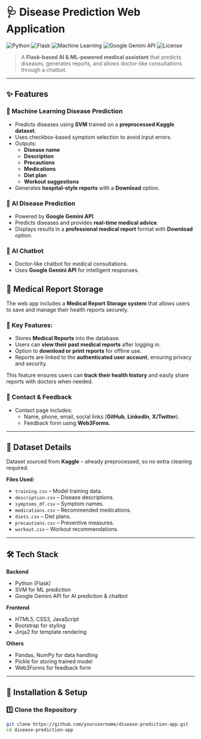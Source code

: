 # 🩺 Disease Prediction Web Application

![Python](https://img.shields.io/badge/Python-3.x-blue?logo=python)
![Flask](https://img.shields.io/badge/Flask-Framework-black?logo=flask)
![Machine Learning](https://img.shields.io/badge/Machine%20Learning-SVM-orange)
![Google Gemini API](https://img.shields.io/badge/AI-Gemini%20API-red?logo=google)
![License](https://img.shields.io/badge/License-MIT-green)

> A **Flask-based AI & ML-powered medical assistant** that predicts diseases, generates reports, and allows doctor-like consultations through a chatbot.

---

## ✨ Features

### 🔹 Machine Learning Disease Prediction
- Predicts diseases using **SVM** trained on a **preprocessed Kaggle dataset**.
- Uses checkbox-based symptom selection to avoid input errors.
- Outputs:
  - **Disease name**
  - **Description**
  - **Precautions**
  - **Medications**
  - **Diet plan**
  - **Workout suggestions**
- Generates **hospital-style reports** with a **Download** option.

### 🔹 AI Disease Prediction
- Powered by **Google Gemini API**.
- Predicts diseases and provides **real-time medical advice**.
- Displays results in a **professional medical report** format with **Download** option.

### 🔹 AI Chatbot
- Doctor-like chatbot for medical consultations.
- Uses **Google Gemini API** for intelligent responses.

## 📝 Medical Report Storage

The web app includes a **Medical Report Storage system** that allows users to save and manage their health reports securely.

### 🔑 Key Features:
- Stores **Medical Reports** into the database.
- Users can **view their past medical reports** after logging in.
- Option to **download or print reports** for offline use.
- Reports are linked to the **authenticated user account**, ensuring privacy and security.

This feature ensures users can **track their health history** and easily share reports with doctors when needed.


### 🔹 Contact & Feedback
- Contact page includes:
  - Name, phone, email, social links (**GitHub**, **LinkedIn**, **X/Twitter**).
  - Feedback form using **Web3Forms**.

---

## 📂 Dataset Details
Dataset sourced from **Kaggle** – already preprocessed, so no extra cleaning required.  

**Files Used:**
- `training.csv` – Model training data.
- `description.csv` – Disease descriptions.
- `symptoms_df.csv` – Symptom names.
- `medications.csv` – Recommended medications.
- `diets.csv` – Diet plans.
- `precautions.csv` – Preventive measures.
- `workout.csv` – Workout recommendations.

---

## 🛠 Tech Stack

**Backend**  
- Python (Flask)  
- SVM for ML prediction  
- Google Gemini API for AI prediction & chatbot  

**Frontend**  
- HTML5, CSS3, JavaScript  
- Bootstrap for styling  
- Jinja2 for template rendering  

**Others**  
- Pandas, NumPy for data handling  
- Pickle for storing trained model  
- Web3Forms for feedback form  

---

## 🚀 Installation & Setup

### 1️⃣ Clone the Repository
```bash
git clone https://github.com/yourusername/disease-prediction-app.git
cd disease-prediction-app
